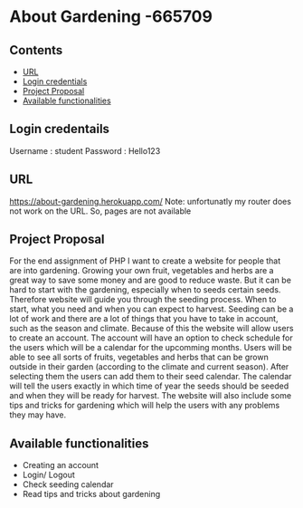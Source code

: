 # About Gardening -665709

## Contents
* [URL](#url)
* [Login credentials](#login-credentials)
* [Project Proposal](#project-proposal)
* [Available functionalities](#available-functionalities)

## Login credentails 
Username : student
Password : Hello123

## URL
https://about-gardening.herokuapp.com/ 
Note: unfortunatly my router does not work on the URL. So, pages are not available 

## Project Proposal
For the end assignment of PHP I want to create a website for people that are into gardening. 
Growing your own fruit, vegetables and herbs are a great way to save some money and are good to reduce waste. But it can be hard to start with the gardening, especially when to seeds certain seeds. Therefore website will guide you through the seeding process. When to start, what you need and when you can expect to harvest. Seeding can be a lot of work and there are a lot of things that you have to take in account, such as the season and climate. Because of this the website will allow users to create an account. The account will have an option to check schedule for the users which will be a calendar for the upcomming months. Users will be able to see all sorts of fruits, vegetables and herbs that can be grown outside in their garden (according to the climate and current season). After selecting them the users can add them to their seed calendar. The calendar will tell the users exactly in which time of year the seeds should be seeded and when they will be ready for harvest. The website will also include some tips and tricks for gardening which will help the users with any problems they may have. 

## Available functionalities
* Creating an account
* Login/ Logout
* Check seeding calendar
* Read tips and tricks about gardening 
	
